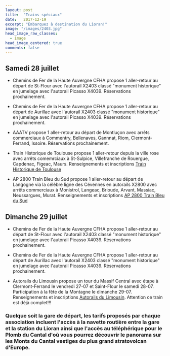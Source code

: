 ```yaml
---
layout: post
title:  "Trains spéciaux"
date:   2017-12-19
excerpt: "Embarquez à destination du Lioran!"
image: "/images/2403.jpg"
head_image_raw_classes:
  - image
head_image_centered: true
comments: false
---
```


## Samedi 28 juillet

* Chemins de Fer de la Haute Auvergne CFHA propose 1 aller-retour au départ de St-Flour avec l'autorail X2403 classé "monument historique" en jumelage avec l'autorail Picasso X4039. Réservations prochainement.

* Chemins de Fer de la Haute Auvergne CFHA propose 1 aller-retour au départ de Aurillac avec l'autorail X2403 classé "monument historique" en jumelage avec l'autorail Picasso X4039. Réservations prochainement.

* AAATV propose 1 aller-retour au départ de Montluçon avec arrêts commerciaux à Commentry, Bellenaves, Gannnat, Riom, Clermont-Ferrand, Issoire. Réservations prochainement.

* Train Historique de Toulouse propose 1 aller-retour depuis la ville rose avec arrêts comemrciaux à St-Sulpice, Villefranche de Rouergue, Capdenac, Figeac, Maurs. Renseignements et inscriptions [Train Historique de Toulouse](https://www.trainhistorique-toulouse.com/categorie-produit/voyages/programme-2018/page/3/#)

* AP 2800 Train Bleu du Sud propose 1 aller-retour au départ de Langogne via la célèbre ligne des Cévennes en autorails X2800 avec arrêts commerciaux à Monistrol, Langeac, Brioude, Arvant, Massiac, Neussargues, Murat. Renseignements et inscriptions [AP 2800 Train Bleu du Sud](http://ap2800.nuxit.net/lioran.html)

## Dimanche 29 juillet

* Chemins de Fer de la Haute Auvergne CFHA propose 1 aller-retour au départ de St-Flour avec l'autorail X2403 classé "monument historique" en jumelage avec l'autorail Picasso X4039. Réservations prochainement.

* Chemins de Fer de la Haute Auvergne CFHA propose 1 aller-retour au départ de Aurillac avec l'autorail X2403 classé "monument historique" en jumelage avec l'autorail Picasso X4039. Réservations prochainement.

* Autorails du Limousin propose un tour du Massif Central avec étape à Clermont-Ferrand le vendredi 27-07 et Saint-Flour le samedi 28-07. Participation à la fête de la Montagne le dimanche 29-07. Renseignements et inscriptions [Autorails du Limousin](http://www.autorail-limousin.fr/index.php/tour-massif-central). Attention ce train est déjà complet!!!

### Quelque soit la gare de départ, les tarifs proposés par chaque association incluent l'accès à la navette routière entre la gare et la station du Lioran ainsi que l'accès au téléphérique pour le Plomb du Cantal d'où vous pourrez découvrir le panorama sur les Monts du Cantal vestiges du plus grand stratovolcan d'Europe.
